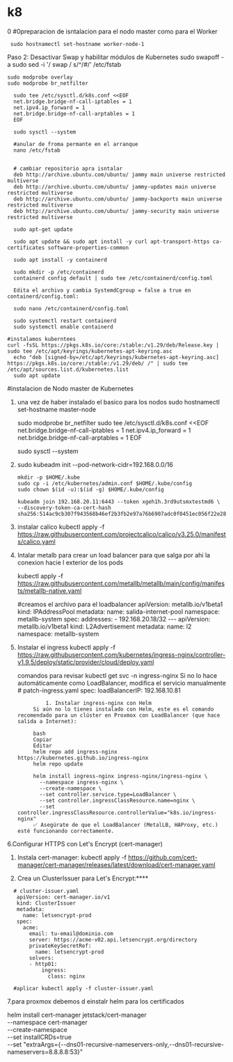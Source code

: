 # k8

0 #0preparacion de isntalacion para el nodo master como para el Worker

     sudo hostnamectl set-hostname worker-node-1
 Paso 2: Desactivar Swap y habilitar módulos de Kubernetes
    sudo swapoff -a
    sudo sed -i '/ swap / s/^/#/' /etc/fstab

    sudo modprobe overlay
    sudo modprobe br_netfilter

      sudo tee /etc/sysctl.d/k8s.conf <<EOF
      net.bridge.bridge-nf-call-iptables = 1
      net.ipv4.ip_forward = 1
      net.bridge.bridge-nf-call-arptables = 1
      EOF

      sudo sysctl --system

      #anular de froma permante en el arranque
      nano /etc/fstab


      # cambiar repositorio apra isntalar 
      deb http://archive.ubuntu.com/ubuntu/ jammy main universe restricted multiverse
      deb http://archive.ubuntu.com/ubuntu/ jammy-updates main universe restricted multiverse
      deb http://archive.ubuntu.com/ubuntu/ jammy-backports main universe restricted multiverse
      deb http://archive.ubuntu.com/ubuntu/ jammy-security main universe restricted multiverse
      
      sudo apt-get update
      
      sudo apt update && sudo apt install -y curl apt-transport-https ca-certificates software-properties-common

      sudo apt install -y containerd

      sudo mkdir -p /etc/containerd
      containerd config default | sudo tee /etc/containerd/config.toml 

      Edita el archivo y cambia SystemdCgroup = false a true en containerd/config.toml:

      sudo nano /etc/containerd/config.toml

      sudo systemctl restart containerd
      sudo systemctl enable containerd

    #instalamos kuberntees
    curl -fsSL https://pkgs.k8s.io/core:/stable:/v1.29/deb/Release.key | sudo tee /etc/apt/keyrings/kubernetes-apt-keyring.asc
      echo "deb [signed-by=/etc/apt/keyrings/kubernetes-apt-keyring.asc] https://pkgs.k8s.io/core:/stable:/v1.29/deb/ /" | sudo tee /etc/apt/sources.list.d/kubernetes.list
      sudo apt update

 



#instalacion de Nodo master de Kubernetes
1.  una vez de  haber instalado  el basico para los nodos
   sudo hostnamectl set-hostname master-node

    sudo modprobe br_netfilter
sudo tee /etc/sysctl.d/k8s.conf <<EOF
net.bridge.bridge-nf-call-iptables = 1
net.ipv4.ip_forward = 1
net.bridge.bridge-nf-call-arptables = 1
EOF


    sudo sysctl --system
 2. 
       sudo kubeadm init --pod-network-cidr=192.168.0.0/16

        mkdir -p $HOME/.kube
        sudo cp -i /etc/kubernetes/admin.conf $HOME/.kube/config
        sudo chown $(id -u):$(id -g) $HOME/.kube/config

        kubeadm join 192.168.20.11:6443 --token xgeh1h.3rd9utsmxtestmd6 \
        --discovery-token-ca-cert-hash sha256:514ac9cb307f943568b46ef2b3fb2e97a76b6907adc0f0451ec056f22e283e67

3. instalar calico 
       kubectl apply -f https://raw.githubusercontent.com/projectcalico/calico/v3.25.0/manifests/calico.yaml

4. Intalar metalb  para crear un load balancer  para que salga por ahi la conexion hacie l exterior de los pods   

      kubectl apply -f https://raw.githubusercontent.com/metallb/metallb/main/config/manifests/metallb-native.yaml

      #creamos el archivo para el loadbalancer 
        apiVersion: metallb.io/v1beta1
        kind: IPAddressPool
        metadata:
        name: salida-internet-pool
        namespace: metallb-system
        spec:
        addresses:
            - 192.168.20.18/32
        ---
        apiVersion: metallb.io/v1beta1
        kind: L2Advertisement
        metadata:
        name: l2
        namespace: metallb-system

5. Instalar el ingress
     kubectl apply -f https://raw.githubusercontent.com/kubernetes/ingress-nginx/controller-v1.9.5/deploy/static/provider/cloud/deploy.yaml
   
      comandos para revisar
         kubectl get svc -n ingress-nginx
      Si no lo hace automáticamente como LoadBalancer, modifica el servicio manualmente
        # patch-ingress.yaml
          spec:
         loadBalancerIP: 192.168.10.81


                1. Instalar ingress-nginx con Helm
            Si aún no lo tienes instalado con Helm, este es el comando recomendado para un clúster en Proxmox con LoadBalancer (que hace salida a Internet):
            
            bash
            Copiar
            Editar
            helm repo add ingress-nginx https://kubernetes.github.io/ingress-nginx
            helm repo update
            
            helm install ingress-nginx ingress-nginx/ingress-nginx \
              --namespace ingress-nginx \
              --create-namespace \
              --set controller.service.type=LoadBalancer \
              --set controller.ingressClassResource.name=nginx \
              --set controller.ingressClassResource.controllerValue="k8s.io/ingress-nginx"
            ✅ Asegúrate de que el LoadBalancer (MetalLB, HAProxy, etc.) esté funcionando correctamente.

   
 6.Configurar HTTPS con Let's Encrypt (cert-manager)
   1.	Instala cert-manager:
       kubectl apply -f https://github.com/cert-manager/cert-manager/releases/latest/download/cert-manager.yaml
     	
   3.	Crea un ClusterIssuer para Let's Encrypt:****
      
      # cluster-issuer.yaml
       apiVersion: cert-manager.io/v1
       kind: ClusterIssuer
       metadata:
         name: letsencrypt-prod
       spec:
         acme:
           email: tu-email@dominio.com
           server: https://acme-v02.api.letsencrypt.org/directory
           privateKeySecretRef:
             name: letsencrypt-prod
           solvers:
           - http01:
               ingress:
                 class: nginx

      #aplicar kubectl apply -f cluster-issuer.yaml

7.para proxmox debemos d einstalr helm para los certificados

  helm install cert-manager jetstack/cert-manager \
  --namespace cert-manager \
  --create-namespace \
  --set installCRDs=true \
  --set "extraArgs={--dns01-recursive-nameservers-only,--dns01-recursive-nameservers=8.8.8.8:53}"

     

   
   
